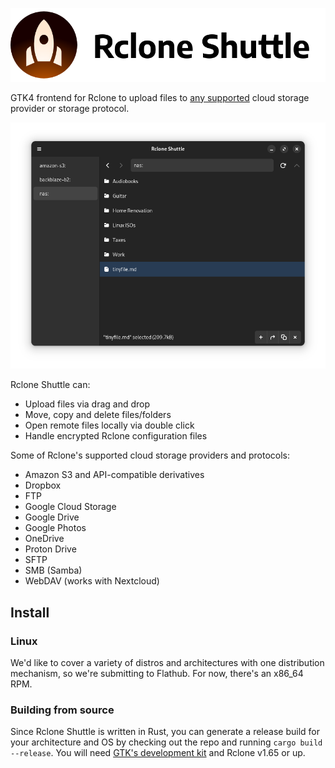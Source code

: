 ![Rclone Shuttle logo](meta/logo-with-text.png)

GTK4 frontend for Rclone to upload files to [any supported](https://rclone.org/overview/) cloud storage provider or storage protocol.

![Screenshot](meta/screenshot.png)

Rclone Shuttle can:

- Upload files via drag and drop
- Move, copy and delete files/folders
- Open remote files locally via double click
- Handle encrypted Rclone configuration files

Some of Rclone's supported cloud storage providers and protocols:

- Amazon S3 and API-compatible derivatives
- Dropbox
- FTP
- Google Cloud Storage
- Google Drive
- Google Photos
- OneDrive
- Proton Drive
- SFTP
- SMB (Samba)
- WebDAV (works with Nextcloud)

## Install

### Linux
We'd like to cover a variety of distros and architectures with one distribution mechanism, so we're submitting to Flathub. For now, there's an x86_64 RPM.

### Building from source
Since Rclone Shuttle is written in Rust, you can generate a release build for your architecture and OS by checking out the repo and running `cargo build --release`. You will need [GTK's development kit](https://gtk-rs.org/gtk4-rs/stable/latest/book/installation.html) and Rclone v1.65 or up.